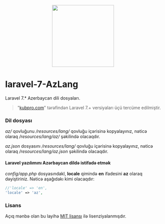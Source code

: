 <p align="center"><img src="http://kubpro.com/img/logo.png" width="200"></p>

# laravel-7-AzLang
Laravel 7.* Azerbaycan dili dosyaları.

> "[kubpro.com](http://kubpro.com/)" tərəfindən Laravel 7.+ versiyaları üçü tercüme edilmiştir.

### Dil dosyası

*az/* qovluğunu */resources/lang/* qovluğu içərisinə kopyalayınız, nəticə olaraq */resources/lang/az/* şəkilində olacaqdır.

*az.json* dosyasını */resources/lang/* qovluğu içərisinə kopyalayınız, nəticə olaraq */resources/lang/az.json* şəkilində olacaqdır.


#### Laravel yazılımını Azərbaycan dildə istifadə etmək

*config/app.php* dosyasındakl, **locale** qimində **en** ifadesini **az** olaraq dəyiştiriniz. Nəticə aşağıdakı kimi olacaqdır:

```php
//'locale' => 'en',
'locale' => 'az',
```

### Lisans
Açıq mənbə olan bu layihə [MIT lisansı][mit-url] ilə lisenziyalanmışdır.

[mit-url]: http://opensource.org/licenses/MIT
